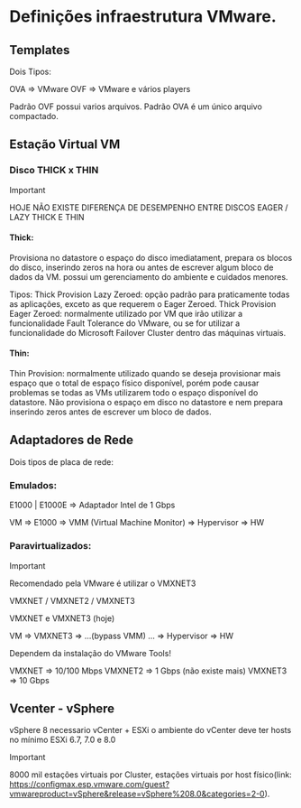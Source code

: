 # Definições infraestrutura VMware.

## Templates

Dois Tipos:

OVA => VMware
OVF => VMware e vários players

Padrão OVF possui varios arquivos.
Padrão OVA é um único arquivo compactado.


## Estação Virtual VM

 ### Disco THICK x THIN

>[!IMPORTANT]
>HOJE NÃO EXISTE DIFERENÇA DE DESEMPENHO ENTRE DISCOS EAGER / LAZY THICK E THIN

#### Thick:

Provisiona no datastore o espaço do disco imediatament, prepara os blocos do disco, inserindo zeros na hora ou antes de escrever algum bloco de dados da VM.
possui um gerenciamento do ambiente e cuidados menores.

Tipos:
Thick Provision Lazy Zeroed: opção padrão para praticamente todas as aplicações, exceto as que requerem o Eager Zeroed.
Thick Provision Eager Zeroed: normalmente utilizado por VM que irão utilizar a funcionalidade Fault Tolerance do VMware, ou se for utilizar a funcionalidade do Microsoft Failover Cluster dentro das máquinas virtuais.

#### Thin: 

Thin Provision: normalmente utilizado quando se deseja provisionar mais espaço que o total de espaço físico disponível, porém pode causar problemas se todas as VMs utilizarem todo o espaço disponível do datastore.
Não provisiona o espaço em disco no datastore e nem prepara inserindo zeros antes de escrever um bloco de dados.

## Adaptadores de Rede

Dois tipos de placa de rede:

### Emulados:

E1000 | E1000E	=> Adaptador Intel de 1 Gbps

VM => E1000 =>  VMM (Virtual Machine Monitor)  => Hypervisor => HW

### Paravirtualizados:

>[!IMPORTANT]
>Recomendado pela VMware é utilizar o VMXNET3

VMXNET / VMXNET2 / VMXNET3

VMXNET e VMXNET3 (hoje)

VM => VMXNET3 => …(bypass VMM) … =>  Hypervisor => HW

Dependem da instalação do VMware Tools!

VMXNET	=> 10/100 Mbps
VMXNET2	=> 1 Gbps (não existe mais)
VMXNET3	=> 10 Gbps


## Vcenter - vSphere
vSphere 8 necessario vCenter + ESXi o ambiente do vCenter deve ter hosts no mínimo ESXi 6.7, 7.0 e 8.0

>[!IMPORTANT]
>8000 mil estações virtuais por Cluster, estações virtuais por host físico(link: https://configmax.esp.vmware.com/guest?vmwareproduct=vSphere&release=vSphere%208.0&categories=2-0).